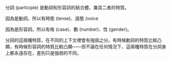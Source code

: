 分詞 (participle) 是動詞和形容詞的結合體，兼具二者的特質。

因為是動詞，所以有時態 (tense)、語態 (voice


因為是形容詞，所以有格 (case)、數 (number)、性 (gender)。

分詞的這兩種特質，在不同的上下文裡會有強弱之分。有時候動詞的特質比較凸顯，有時候形容詞的特質比較凸顯——但不論在任何情況下，這兩種特質在分詞身上都永遠存在，差別只是強弱的不同。

